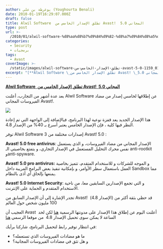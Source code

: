 ```yaml
---
author: يوغرطة بن علي (Youghourta Benali)
date: 2010-01-19T16:29:07.000Z
draft: false
title: Alwil Software  تطلق الإصدار الخامس من Avast!  5.0 المجاني
type: post
url: >-
  /2010/01/alwil-software-%d8%aa%d8%b7%d9%84%d9%82-%d8%a7%d9%84%d8%a5%d8%b5%d8%af%d8%a7%d8%b1-%d8%a7%d9%84%d8%ae%d8%a7%d9%85%d8%b3-%d9%85%d9%86-avast-5-0-%d8%a7%d9%84%d9%85%d8%ac%d8%a7%d9%86%d9%8a/
categories:
  - Security
  - برمجيات
tags:
  - Avast
coverImage: >-
  /static/images/alwil-software-تطلق-الإصدار-الخامس-من-avast-5-0-المجاني/011910_1159_Thenewavast1.jpg
excerpt: "[**Alwil Software \_تطلق الإصدار الخامس من Avast! \_5.0 المجاني**](https://www.it-scoop.com/2010/01/alwil-software-%d8%aa%d8%b7%d9%84%d9%82-%d8%a7%d9%84%d8%a5%d8%b5%d8%af%d8%a7%d8%b1-%d8%a7%d9%84%d8%ae%d8%a7%d9%85%d8%b3-%d9%85%d9%86-avast-5-0-%d8%a7%d9%84%d9%85%d8%ac%d8%a7%d9%86%d9%8a/)\n\nبعد عدة أشهر من التجارب، أعلنت Alwil Software عن إطلاقها لخامس إصدار من مضاد الفيروسات المجاني Avast!.\n\n\n\nهذا الإصدار الجديد يعد قفزة نوعية لهذا البرنامج، فبالإضافة إلى الواجهة التي تم إعادة النظر فيها"
---
```

[**Alwil Software  تطلق الإصدار الخامس من Avast!  5.0 المجاني**](https://www.it-scoop.com/2010/01/alwil-software-%d8%aa%d8%b7%d9%84%d9%82-%d8%a7%d9%84%d8%a5%d8%b5%d8%af%d8%a7%d8%b1-%d8%a7%d9%84%d8%ae%d8%a7%d9%85%d8%b3-%d9%85%d9%86-avast-5-0-%d8%a7%d9%84%d9%85%d8%ac%d8%a7%d9%86%d9%8a/)

بعد عدة أشهر من التجارب، أعلنت Alwil Software عن إطلاقها لخامس إصدار من مضاد الفيروسات المجاني Avast!.

![](/static/images/alwil-software-تطلق-الإصدار-الخامس-من-avast-5-0-المجاني/011910\_1159\_Thenewavast1.jpg)

هذا الإصدار الجديد يعد قفزة نوعية لهذا البرنامج، فبالإضافة إلى الواجهة التي تم إعادة النظر فيها كلية ، فإن الإصدار الخامس يعتبر أسرع بـ 40% من الإصدار 4.8.

توفر Alwil Software 3 إصدارات مختلفة من Avast! 5.0 :

**Avast! 5.0 free antivirus**: الإصدار المجاني من مضاد الفيروسات، و الذي يستعمل نفس محرك التحليل المستعمل في الإصدار التجاري، و يتمتع بخاصيتي الـ anti-rootkit وanti-spyware.

**Avast! 5.0 pro antivirus:** و الموجه للشركات و للاستخدام المتقدم، تتميز بخاصية العمل باستعمال سطر الأوامر، و بإمكانية تنفيذ بعض البرامج المريبة داخل Sandbox مما يمنعها بإلحاق أي أذى بالنظام.

**Avast! 5.0 Internet Security**: و التي تجمع الإصدارين السابقين معا، من ناحية الاستخدام المتقدم و الحماية على الإنترنت.

تجدر الإشارة إلى أن الإصدار السابق من Avast!  (الإصدار 4.8) قد حظي بثقة أكثر من 100 مليون شخص حول العالم

العجيب أن Avast  أعلنت اليوم عن إطلاق هذا الإصدار على مدونتها الرسمية [هنا](http://blog.avast.com/2010/01/19/avast-version-5-0-is-here/) لكن لحد الساعة لا يمكن سوى تحميل الإصدار 4.8  من موقعا الرسمي [هنا](http://www.avast.com/eng/download-avast-home.html)

في انتظار توفير رابط لتحميل البرنامج، شاركنا برأيك:

-   ما هو مضادات الفيروسات الذي تستعمله؟
-   و هل تثق في مضادات الفيروسات المجانية؟
